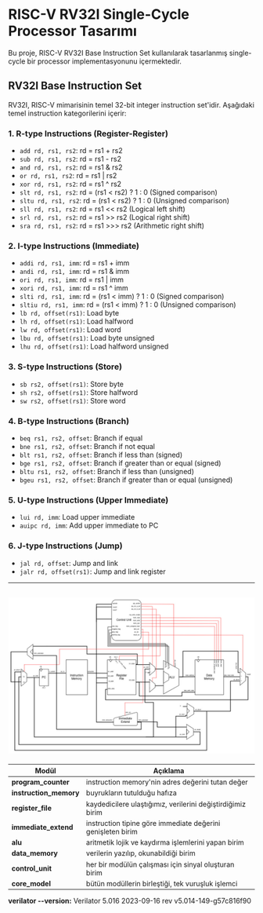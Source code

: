 # RISC-V RV32I Single-Cycle Processor Tasarımı

Bu proje, RISC-V RV32I Base Instruction Set kullanılarak tasarlanmış single-cycle bir processor implementasyonunu içermektedir.

## RV32I Base Instruction Set

RV32I, RISC-V mimarisinin temel 32-bit integer instruction set'idir. Aşağıdaki temel instruction kategorilerini içerir:

### 1. R-type Instructions (Register-Register)
- `add rd, rs1, rs2`: rd = rs1 + rs2
- `sub rd, rs1, rs2`: rd = rs1 - rs2
- `and rd, rs1, rs2`: rd = rs1 & rs2
- `or rd, rs1, rs2`: rd = rs1 | rs2
- `xor rd, rs1, rs2`: rd = rs1 ^ rs2
- `slt rd, rs1, rs2`: rd = (rs1 < rs2) ? 1 : 0 (Signed comparison)
- `sltu rd, rs1, rs2`: rd = (rs1 < rs2) ? 1 : 0 (Unsigned comparison)
- `sll rd, rs1, rs2`: rd = rs1 << rs2 (Logical left shift)
- `srl rd, rs1, rs2`: rd = rs1 >> rs2 (Logical right shift)
- `sra rd, rs1, rs2`: rd = rs1 >>> rs2 (Arithmetic right shift)

### 2. I-type Instructions (Immediate)
- `addi rd, rs1, imm`: rd = rs1 + imm
- `andi rd, rs1, imm`: rd = rs1 & imm
- `ori rd, rs1, imm`: rd = rs1 | imm
- `xori rd, rs1, imm`: rd = rs1 ^ imm
- `slti rd, rs1, imm`: rd = (rs1 < imm) ? 1 : 0 (Signed comparison)
- `sltiu rd, rs1, imm`: rd = (rs1 < imm) ? 1 : 0 (Unsigned comparison)
- `lb rd, offset(rs1)`: Load byte
- `lh rd, offset(rs1)`: Load halfword
- `lw rd, offset(rs1)`: Load word
- `lbu rd, offset(rs1)`: Load byte unsigned
- `lhu rd, offset(rs1)`: Load halfword unsigned

### 3. S-type Instructions (Store)
- `sb rs2, offset(rs1)`: Store byte
- `sh rs2, offset(rs1)`: Store halfword
- `sw rs2, offset(rs1)`: Store word

### 4. B-type Instructions (Branch)
- `beq rs1, rs2, offset`: Branch if equal
- `bne rs1, rs2, offset`: Branch if not equal
- `blt rs1, rs2, offset`: Branch if less than (signed)
- `bge rs1, rs2, offset`: Branch if greater than or equal (signed)
- `bltu rs1, rs2, offset`: Branch if less than (unsigned)
- `bgeu rs1, rs2, offset`: Branch if greater than or equal (unsigned)


### 5. U-type Instructions (Upper Immediate)
- `lui rd, imm`: Load upper immediate
- `auipc rd, imm`: Add upper immediate to PC

### 6. J-type Instructions (Jump)
- `jal rd, offset`: Jump and link
- `jalr rd, offset(rs1)`: Jump and link register
---

![](docs/SingleCycleProcessor.jpg)
---
	
| Modül | Açıklama |
|--------|----------|
|**program_counter**|instruction memory'nin adres değerini tutan değer|
|**instruction_memory**|buyrukların tutulduğu hafıza|
|**register_file**|kaydedicilere ulaştığımız, verilerini değiştirdiğimiz birim|
|**immediate_extend**|instruction tipine göre immediate değerini genişleten birim|
|**alu**|aritmetik lojik ve kaydırma işlemlerini yapan birim|
|**data_memory**|verilerin yazılıp, okunabildiği birim|
|**control_unit**|her bir modülün çalışması için sinyal oluşturan birim|
|**core_model**|bütün modüllerin birleştiği, tek vuruşluk işlemci|






**verilator --version:** Verilator 5.016 2023-09-16 rev v5.014-149-g57c816f90